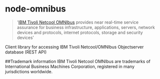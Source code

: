 # node-omnibus
> '[IBM Tivoli Netcool OMNIbus](http://www.ibm.com/software/products/ibmtivolinetcoolomnibus) provides near real-time service assurance for business infrastructure, applications, servers, network devices and protocols, internet protocols, storage and security devices' 

Client library for accessing IBM Tivoli Netcool/OMNIbus Objectserver database (REST API)


##Trademark information
IBM Tivoli Netcool OMNIbus are trademarks of International Business Machines Corporation, registered in many jurisdictions worldwide.
